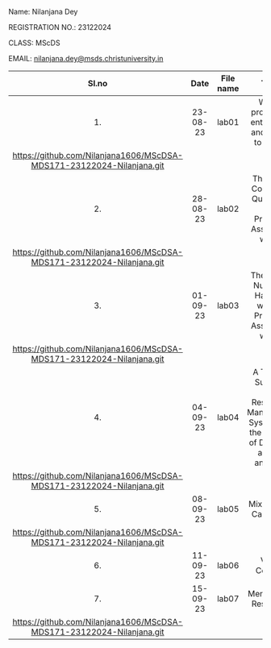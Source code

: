 Name: Nilanjana Dey

REGISTRATION NO.: 23122024

CLASS: MScDS

EMAIL: nilanjana.dey@msds.christuniversity.in







| Sl.no |   Date   | File name |                                                 Topic                                                 |                             Link                             |
| :---: | :------: | :-------: | :---------------------------------------------------------------------------------------------------: | :----------------------------------------------------------: |
|  1.   | 23-08-23 |   lab01   |                         Write a program to enter name and push it to github.                          |
https://github.com/Nilanjana1606/MScDSA-MDS171-23122024-Nilanjana.git |
|  2.   | 28-08-23 |   lab02   |                   The Name Collector's Quest with the Problems Associated with it.                    | 
https://github.com/Nilanjana1606/MScDSA-MDS171-23122024-Nilanjana.git |
|  3.   | 01-09-23 |   lab03   |                  The Tale of Numbers' Harmony with the Problems Associated with it.                   | 
https://github.com/Nilanjana1606/MScDSA-MDS171-23122024-Nilanjana.git |
|  4.   | 04-09-23 |   lab04   | A Taste of Success: The Restaurant Management System with the creation of Database and the analysis . | 
https://github.com/Nilanjana1606/MScDSA-MDS171-23122024-Nilanjana.git |
|  5.   | 08-09-23 |   lab05   |                                        Mix & Match Calculator.                                        | 
https://github.com/Nilanjana1606/MScDSA-MDS171-23122024-Nilanjana.git |
|  6.   | 11-09-23 |   lab06   |                                            Vowel Counter.                                             | https://github.com/Nilanjana1606/MScDSA-MDS171-23122024-Nilanjana.git |                                                                 
|   7.  | 15-09-23 |   lab07   |                                        Menu Driven Restaurent                                         |
https://github.com/Nilanjana1606/MScDSA-MDS171-23122024-Nilanjana.git |
